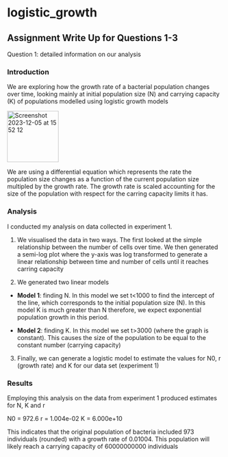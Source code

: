 # logistic_growth
## Assignment Write Up for Questions 1-3

Question 1: detailed information on our analysis 

### Introduction

We are exploring how the growth rate of a bacterial population changes over time, looking mainly at initial population size (N) and carrying capacity (K) of populations modelled using logistic growth models

<img width="120" alt="Screenshot 2023-12-05 at 15 52 12" src="https://github.com/skystewartroberts/logistic_growth/assets/150151519/bc6ce6b0-5340-44e0-a363-d865babdf584">


We are using a differential equation which represents the rate the population size changes as a function of the current population size multipled by the growth rate. The growth rate is scaled accounting for the size of the population with respect for the carring capacity limits it has.

### Analysis

I conducted my analysis on data collected in experiment 1.

1. We visualised the data in two ways. The first looked at the simple relationship between the number of cells over time. We then generated a semi-log plot where the y-axis was log transformed to generate a linear relationship between time and number of cells until it reaches carring capacity

2. We generated two linear models

- **Model 1**: finding N. In this model we set t<1000 to find the intercept of the line, which corresponds to the initial population size (N). In this model K is much greater than N therefore, we expect exponential population growth in this period. 

- **Model 2**: finding K. In this model we set t>3000 (where the graph is constant). This causes the size of the population to be equal to the constant number (carrying capacity)

3. Finally, we can generate a logistic model to estimate the values for N0, r (growth rate) and K for our data set (experiment 1)



### Results

Employing this analysis on the data from experiment 1 produced estimates for N, K and r

N0 = 972.6
r = 1.004e-02
K = 6.000e+10

This indicates that the original population of bacteria included 973 individuals (rounded) with a growth rate of 0.01004. This population will likely reach a carrying capacity of 60000000000 individuals 












